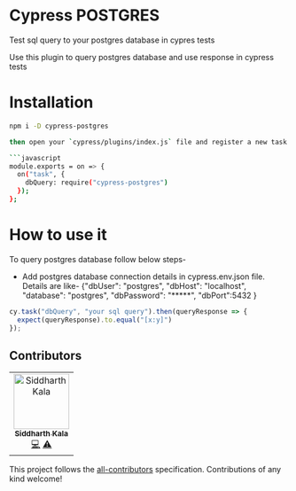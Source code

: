 # Cypress POSTGRES

Test sql query to your postgres database in cypres tests

Use this plugin to query postgres database and use response in cypress tests

# Installation

```bash
npm i -D cypress-postgres

then open your `cypress/plugins/index.js` file and register a new task

```javascript
module.exports = on => {
  on("task", {
    dbQuery: require("cypress-postgres")
  });
};
```

# How to use it

To query postgres database follow below steps-

* Add postgres database connection details in cypress.env.json file. Details are like-
{"dbUser": "postgres",
"dbHost": "localhost",
"database": "postgres",
"dbPassword": "*****",
"dbPort":5432
}

```javascript
cy.task("dbQuery", "your sql query").then(queryResponse => {
  expect(queryResponse).to.equal("[x:y]")
});
```

## Contributors


<!-- ALL-CONTRIBUTORS-LIST:START - Do not remove or modify this section -->
<!-- prettier-ignore -->
<table><tr><td align="center"><a href="https://www.linkedin.com/in/siddharth-kala-575ba6175/"><img src="https://media-exp1.licdn.com/dms/image/C4E03AQFSKgEAqprkcA/profile-displayphoto-shrink_400_400/0?e=1602115200&amp;v=beta&amp;t=dXeAXbqHe7MyENd7o8zdH_bbAFdffnAdVx3rsQkygjg" width="100px;" alt="Siddharth Kala"/><br /><sub><b>Siddharth Kala</b></sub></a><br /><a href="https://github.com/siddharth23/cypress-postgres.git" title="Code">💻</a> <a href="https://github.com/siddharth23/cypress-postgres.git" title="Tests">⚠️</a></td></tr></table>

<!-- ALL-CONTRIBUTORS-LIST:END -->

This project follows the [all-contributors](https://github.com/all-contributors/all-contributors) specification. Contributions of any kind welcome!
